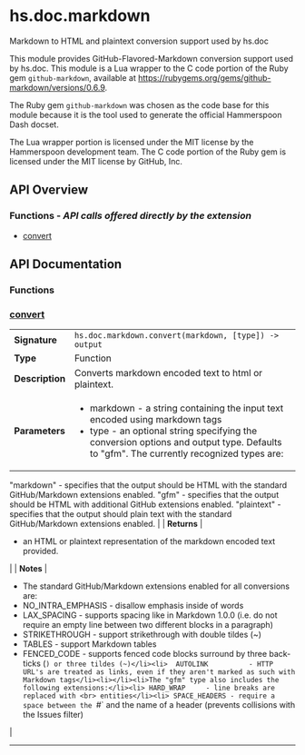 # hs.doc.markdown

Markdown to HTML and plaintext conversion support used by hs.doc

This module provides GitHub-Flavored-Markdown conversion support used by hs.doc.  This module is a Lua wrapper to the C code portion of the Ruby gem `github-markdown`, available at https://rubygems.org/gems/github-markdown/versions/0.6.9.

The Ruby gem `github-markdown` was chosen as the code base for this module because it is the tool used to generate the official Hammerspoon Dash docset.

The Lua wrapper portion is licensed under the MIT license by the Hammerspoon development team.  The C code portion of the Ruby gem is licensed under the MIT license by GitHub, Inc.

## API Overview
### **Functions** - _API calls offered directly by the extension_
 * [convert](#convert)


## API Documentation

### Functions


### [convert](#convert)

|                                             |                                                                                     |
| --------------------------------------------|-------------------------------------------------------------------------------------|
| **Signature**                               | `hs.doc.markdown.convert(markdown, [type]) -> output`                                                                    |
| **Type**                                    | Function                                                                     |
| **Description**                             | Converts markdown encoded text to html or plaintext.                                                                     |
| **Parameters**                              | <ul><li>markdown - a string containing the input text encoded using markdown tags</li><li>type     - an optional string specifying the conversion options and output type.  Defaults to "gfm".  The currently recognized types are:
  "markdown"  - specifies that the output should be HTML with the standard GitHub/Markdown extensions enabled.
  "gfm"       - specifies that the output should be HTML with additional GitHub extensions enabled.
  "plaintext" - specifies that the output should plain text with the standard GitHub/Markdown extensions enabled.</li></ul> |
| **Returns**                                 | <ul><li>an HTML or plaintext representation of the markdown encoded text provided.</li></ul>          |
| **Notes**                                   | <ul><li>The standard GitHub/Markdown extensions enabled for all conversions are:</li><li>  NO_INTRA_EMPHASIS -  disallow emphasis inside of words</li><li>  LAX_SPACING       - supports spacing like in Markdown 1.0.0 (i.e. do not require an empty line between two different blocks in a paragraph)</li><li>  STRIKETHROUGH     - support strikethrough with double tildes (~)</li><li>  TABLES            - support Markdown tables</li><li>  FENCED_CODE       - supports fenced code blocks surround by three back-ticks (`) or three tildes (~)</li><li>  AUTOLINK          - HTTP URL's are treated as links, even if they aren't marked as such with Markdown tags</li><li></li><li>The "gfm" type also includes the following extensions:</li><li> HARD_WRAP     - line breaks are replaced with <br> entities</li><li> SPACE_HEADERS - require a space between the `#` and the name of a header (prevents collisions with the Issues filter)</li></ul>                |

---
